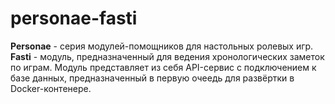 # personae-fasti

**Personae** - серия модулей-помощников для настольных ролевых игр.
**Fasti** - модуль, предназначенный для ведения хронологических заметок по играм. Модуль представляет из себя API-сервис с подключением к базе данных, предназначенный в первую очеедь для развёртки в Docker-контенере. 
